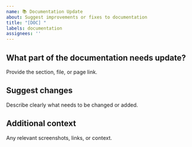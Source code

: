 ```yaml
---
name: 📚 Documentation Update
about: Suggest improvements or fixes to documentation
title: "[DOC] "
labels: documentation
assignees: ''
---
```

## What part of the documentation needs update?
Provide the section, file, or page link.

## Suggest changes
Describe clearly what needs to be changed or added.

## Additional context
Any relevant screenshots, links, or context.